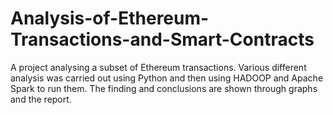 # Analysis-of-Ethereum-Transactions-and-Smart-Contracts
A project analysing a subset of Ethereum transactions. Various different analysis was carried out             using Python and then using HADOOP and Apache Spark to run them. The finding and conclusions are              shown through graphs and the report.
